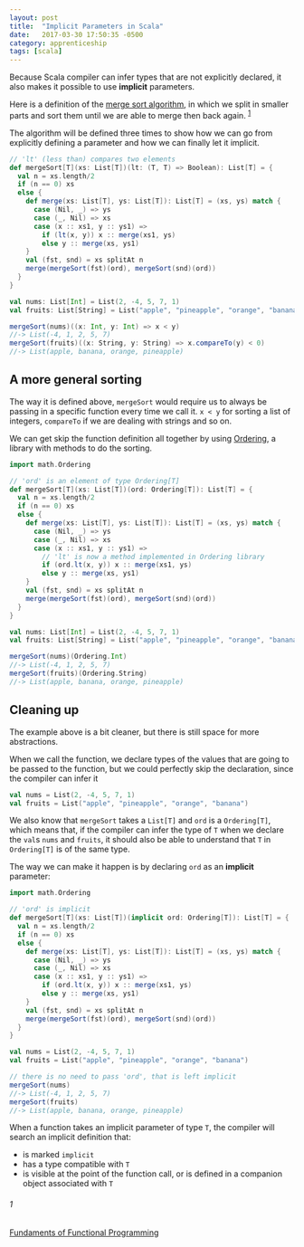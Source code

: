 ```yaml
---
layout: post
title:  "Implicit Parameters in Scala"
date:   2017-03-30 17:50:35 -0500
category: apprenticeship
tags: [scala]
---
```


Because Scala compiler can infer types that are not explicitly declared, it also makes it possible to use **implicit** parameters.<!--more-->

Here is a definition of the [merge sort algorithm](https://en.wikipedia.org/wiki/Merge_sort), in which we split in smaller parts and sort them until we are able to merge then back again. <sup>[1](#section)</sup>

The algorithm will be defined three times to show how we can go from explicitly defining a parameter and how we can finally let it implicit.

```scala
// 'lt' (less than) compares two elements
def mergeSort[T](xs: List[T])(lt: (T, T) => Boolean): List[T] = {
  val n = xs.length/2
  if (n == 0) xs
  else {
    def merge(xs: List[T], ys: List[T]): List[T] = (xs, ys) match {
      case (Nil, _) => ys
      case (_, Nil) => xs
      case (x :: xs1, y :: ys1) =>
        if (lt(x, y)) x :: merge(xs1, ys)
        else y :: merge(xs, ys1)
    }
    val (fst, snd) = xs splitAt n
    merge(mergeSort(fst)(ord), mergeSort(snd)(ord))
  }
}

val nums: List[Int] = List(2, -4, 5, 7, 1)
val fruits: List[String] = List("apple", "pineapple", "orange", "banana")

mergeSort(nums)((x: Int, y: Int) => x < y)
//-> List(-4, 1, 2, 5, 7)
mergeSort(fruits)((x: String, y: String) => x.compareTo(y) < 0)
//-> List(apple, banana, orange, pineapple)
```

## A more general sorting

The way it is defined above, `mergeSort` would require us to always be passing in a specific function every time we call it. `x < y` for sorting a list of integers, `compareTo` if we are dealing with strings and so on.

We can get skip the function definition all together by using [Ordering](http://www.scala-lang.org/api/2.12.0/scala/math/Ordering.html), a library with methods to do the sorting.

```scala
import math.Ordering

// 'ord' is an element of type Ordering[T]
def mergeSort[T](xs: List[T])(ord: Ordering[T]): List[T] = {
  val n = xs.length/2
  if (n == 0) xs
  else {
    def merge(xs: List[T], ys: List[T]): List[T] = (xs, ys) match {
      case (Nil, _) => ys
      case (_, Nil) => xs
      case (x :: xs1, y :: ys1) =>
        // 'lt' is now a method implemented in Ordering library
        if (ord.lt(x, y)) x :: merge(xs1, ys)
        else y :: merge(xs, ys1)
    }
    val (fst, snd) = xs splitAt n
    merge(mergeSort(fst)(ord), mergeSort(snd)(ord))
  }
}

val nums: List[Int] = List(2, -4, 5, 7, 1)
val fruits: List[String] = List("apple", "pineapple", "orange", "banana")

mergeSort(nums)(Ordering.Int)
//-> List(-4, 1, 2, 5, 7)
mergeSort(fruits)(Ordering.String)
//-> List(apple, banana, orange, pineapple)
```

## Cleaning up

The example above is a bit cleaner, but there is still space for more abstractions.

When we call the function, we declare types of the values that are going to be passed to the function, but we could perfectly skip the declaration, since the compiler can infer it

```scala
val nums = List(2, -4, 5, 7, 1)
val fruits = List("apple", "pineapple", "orange", "banana")
```

We also know that `mergeSort` takes a `List[T]` and `ord` is a `Ordering[T]`, which means that, if the compiler can infer the type of `T` when we declare the `val`s `nums` and `fruits`, it should also be able to understand that `T` in `Ordering[T]` is of the same type.

The way we can make it happen is by declaring `ord` as an **implicit** parameter:

```scala
import math.Ordering

// 'ord' is implicit
def mergeSort[T](xs: List[T])(implicit ord: Ordering[T]): List[T] = {
  val n = xs.length/2
  if (n == 0) xs
  else {
    def merge(xs: List[T], ys: List[T]): List[T] = (xs, ys) match {
      case (Nil, _) => ys
      case (_, Nil) => xs
      case (x :: xs1, y :: ys1) =>
        if (ord.lt(x, y)) x :: merge(xs1, ys)
        else y :: merge(xs, ys1)
    }
    val (fst, snd) = xs splitAt n
    merge(mergeSort(fst)(ord), mergeSort(snd)(ord))
  }
}

val nums = List(2, -4, 5, 7, 1)
val fruits = List("apple", "pineapple", "orange", "banana")

// there is no need to pass 'ord', that is left implicit
mergeSort(nums)
//-> List(-4, 1, 2, 5, 7)
mergeSort(fruits)
//-> List(apple, banana, orange, pineapple)
```

When a function takes an implicit parameter of type `T`, the compiler will search an implicit definition that:

- is marked `implicit`
- has a type compatible with `T`
- is visible at the point of the function call, or is defined in a companion object associated with `T`

###### 1

[Fundaments of Functional Programming](https://www.coursera.org/learn/progfun1)
